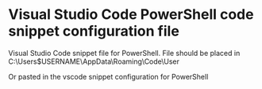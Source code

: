 ﻿# Visual Studio Code PowerShell code snippet configuration file
Visual Studio Code snippet file for PowerShell.
File should be placed in C:\Users\$USERNAME\AppData\Roaming\Code\User

Or pasted in the vscode snippet configuration for PowerShell
